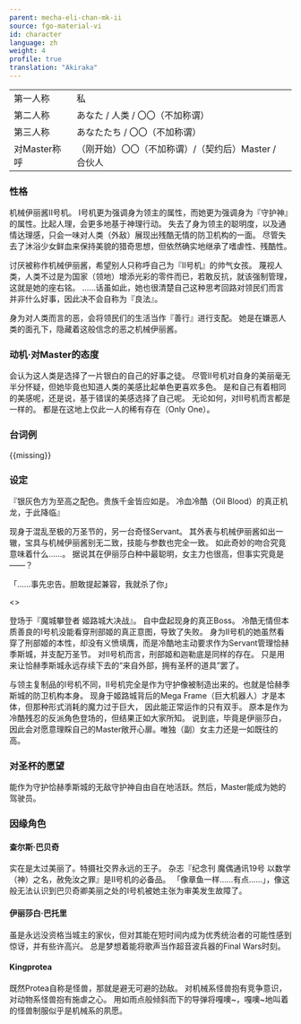 ```yaml
---
parent: mecha-eli-chan-mk-ii
source: fgo-material-vi
id: character
language: zh
weight: 4
profile: true
translation: "Akiraka"
---
```


<table>
  <tr><td>第一人称</td><td>私</td></tr>
  <tr><td>第二人称</td><td>あなた / 人类 / 〇〇（不加称谓）</td></tr>
  <tr><td>第三人称</td><td>あなたたち / 〇〇（不加称谓）</td></tr>
  <tr><td>对Master称呼</td><td>（刚开始）〇〇（不加称谓）/（契约后）Master / 合伙人</td></tr>
</table>

### 性格

机械伊丽酱II号机。
I号机更为强调身为领主的属性，而她更为强调身为『守护神』的属性。比起人理，会更多地基于神理行动。
失去了身为领主的聪明度，以及通情达理感，只会一味对人类（外敌）展现出残酷无情的防卫机构的一面。
尽管失去了沐浴少女鲜血来保持美貌的猎奇思想，但依然确实地继承了嗜虐性、残酷性。

讨厌被称作机械伊丽酱，希望别人只称呼自己为『II号机』的帅气女孩。
蔑视人类，人类不过是为国家（领地）增添光彩的零件而已，若敢反抗，就该强制管理，这就是她的座右铭。
……话虽如此，她也很清楚自己这种思考回路对领民们而言并非什么好事，因此决不会自称为『良法』。

身为对人类而言的恶，会将领民们的生活当作『善行』进行支配。
她是在嫌恶人类的面孔下，隐藏着这般信念的恶之机械伊丽酱。

### 动机·对Master的态度

会认为这人类是选择了一片银白的自己的好事之徒。
尽管II号机对自身的美丽毫无半分怀疑，但她毕竟也知道人类的美感比起单色更喜欢多色。
是和自己有着相同的美感呢，还是说，基于错误的美感选择了自己呢。
无论如何，对II号机而言都是一样的。
都是在这地上仅此一人的稀有存在（Only One）。

### 台词例

{{missing}}

### 设定
『银灰色方为至高之配色。贵族千金皆应如是。
冷血冷酷（Oil Blood）的真正机龙，于此降临』

现身于混乱至极的万圣节的，另一台奇怪Servant。
其外表与机械伊丽酱如出一辙，宝具与机械伊丽酱别无二致，技能与参数也完全一致。
如此奇妙的吻合究竟意味着什么……。
据说其在伊丽莎白种中最聪明，女主力也很高，但事实究竟是——？

「……事先忠告。胆敢提起兼容，我就杀了你」

<>

登场于『魔城攀登者 姬路城大决战』。
自中盘起现身的真正Boss。
冷酷无情但本质善良的I号机没能看穿刑部姬的真正意图，导致了失败。
身为II号机的她虽然看穿了刑部姬的本性，却没有义愤填膺，而是冷酷地主动要求作为Servant管理恰赫季斯城，并支配万圣节。
对II号机而言，刑部姬和迦勒底是同样的存在。
只是用来让恰赫季斯城永远存续下去的“来自外部，拥有圣杯的道具”罢了。

与领主复制品的I号机不同，II号机完全是作为守护像被制造出来的。也就是恰赫季斯城的防卫机构本身。
现身于姬路城背后的Mega Frame（巨大机器人）才是本体，但那种形式消耗的魔力过于巨大，
因此能正常运作的只有双手。
原本是作为冷酷残忍的反派角色登场的，但结果正如大家所知。
说到底，毕竟是伊丽莎白，因此会对愿意理睬自己的Master敞开心扉。唯独（副）女主力还是一如既往的高。

### 对圣杯的愿望

能作为守护恰赫季斯城的无敌守护神自由自在地活跃。然后，Master能成为她的驾驶员。

### 因缘角色

#### 查尔斯·巴贝奇

实在是太过美丽了。特摄社交界永远的王子。
杂志『纪念刊  魔偶通讯19号  以数学（神）之名，赦免汝之罪』是II号机的必备品。
「像章鱼一样……有点……」，像这般无法认识到巴贝奇卿美丽之处的I号机被她主张为审美发生故障了。

#### 伊丽莎白·巴托里

虽是永远没资格当城主的家伙，但对其能在短时间内成为优秀统治者的可能性感到惊讶，并有些许高兴。
总是梦想着能将歌声当作超音波兵器的Final Wars时刻。

#### Kingprotea

既然Protea自称是怪兽，那就是避无可避的劲敌。
对机械系怪兽抱有竞争意识，对动物系怪兽抱有施虐之心。
用如雨点般倾斜而下的导弹将嘎噢\~，嘎噢\~地叫着的怪兽制服似乎是机械系的夙愿。
